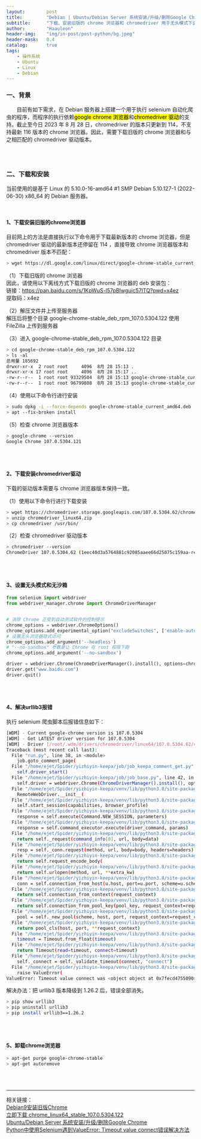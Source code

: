 ```yaml
---
layout:        post
title:         "Debian | Ubuntu/Debian Server 系统安装/升级/删除Google Chrome"
subtitle:      "下载、安装旧版的 chrome 浏览器和 chromedriver 用于无头模式下运行爬虫程序"
author:        "Haauleon"
header-img:    "img/in-post/post-python/bg.jpeg"
header-mask:   0.4
catalog:       true
tags:
    - 操作系统
    - Ubuntu
    - Linux
    - Debian
---
```



### 一、背景
&emsp;&emsp;目前有如下需求，在 Debian 服务器上搭建一个用于执行 selenium 自动化爬虫的程序，而程序的执行依赖<mark>google chrome 浏览器</mark>和<mark>chromedriver 驱动</mark>的支持。截止至今日 2023 年 8 月 28 日，chromedriver 的版本只更新到 114，不支持最新 116 版本的 chrome 浏览器。因此，需要下载旧版的 chrome 浏览器和与之相匹配的 chromedriver 驱动版本。      

<br>
<br>

### 二、下载和安装
当前使用的是基于 Linux 的 5.10.0-16-amd64 #1 SMP Debian 5.10.127-1 (2022-06-30) x86_64 的 Debian 服务器。     

<br>

#### 1、下载安装旧版的chrome浏览器
目前网上的方法是直接执行以下命令用于下载最新版本的 chrome 浏览器，但是 chromedriver 驱动的最新版本还停留在 114 ，直接导致 chrome 浏览器版本和 chromedriver 版本不匹配：             
```bash
> wget https://dl.google.com/linux/direct/google-chrome-stable_current_amd64.deb
```

（1）下载旧版的 chrome 浏览器         
因此，请使用以下离线方式下载旧版的 chrome 浏览器的 deb 安装包：      
链接：https://pan.baidu.com/s/1KpWuS-l57pBIwguic57lTQ?pwd=x4ez                
提取码：x4ez            

（2）解压文件并上传至服务器            
解压后将整个目录 google-chrome-stable_deb_rpm_107.0.5304.122 使用 FileZilla 上传到服务器                                 

（3）进入 google-chrome-stable_deb_rpm_107.0.5304.122 目录            
```bash
> cd google-chrome-stable_deb_rpm_107.0.5304.122     
> ls -al 
总用量 185692
drwxr-xr-x  2 root root     4096  8月 28 15:13 .
drwxr-xr-x 17 root root     4096  8月 28 15:17 ..
-rw-r--r--  1 root root 93329504  8月 28 15:13 google-chrome-stable_current_amd64.deb
-rw-r--r--  1 root root 96799808  8月 28 15:13 google-chrome-stable_current_x86_64.rpm
```

（4）使用以下命令行进行安装      
```bash
> sudo dpkg -i --force-depends google-chrome-stable_current_amd64.deb
> apt --fix-broken install
```

（5）检查 chrome 浏览器版本      
```bash
> google-chrome --version
Google Chrome 107.0.5304.121
```

<br>
<br>

#### 2、下载安装chromedriver驱动
下载的驱动版本需要与 chrome 浏览器版本保持一致。     

（1）使用以下命令行进行下载安装     
```bash
> wget https://chromedriver.storage.googleapis.com/107.0.5304.62/chromedriver_linux64.zip
> unzip chromedriver_linux64.zip
> cp chromedriver /usr/bin/
```

（2）检查 chromedriver 驱动版本     
```bash
> chromedriver --version
ChromeDriver 107.0.5304.62 (1eec40d3a5764881c92085aaee66d25075c159aa-refs/branch-heads/5304@{#942})
```

<br>
<br>

#### 3、设置无头模式和无沙箱
```python
from selenium import webdriver
from webdriver_manager.chrome import ChromeDriverManager


# 消除 Chrome 正受到自动测试软件的控制提示
chrome_options = webdriver.ChromeOptions()
chrome_options.add_experimental_option("excludeSwitches", ['enable-automation'])
# 设置无头浏览器隐式访问
chrome_options.add_argument('--headless')
# "--no-sandbox" 参数是让 Chrome 在 root 权限下跑
chrome_options.add_argument('--no-sandbox')

driver = webdriver.Chrome(ChromeDriverManager().install(), options=chrome_options)
driver.get("www.baidu.com")
driver.quit()
```

<br>
<br>

#### 4、解决urllib3报错
执行 selenium 爬虫脚本后报错信息如下：     
```bash
[WDM] - Current google-chrome version is 107.0.5304
[WDM] - Get LATEST driver version for 107.0.5304
[WDM] - Driver [/root/.wdm/drivers/chromedriver/linux64/107.0.5304.62/chromedriver] found in cache
Traceback (most recent call last):
  File "run.py", line 38, in <module>
    job.goto_comment_page(
  File "/home/ejet/Spider/yizhiyin-keepa/job/job_keepa_comment_get.py", line 57, in goto_comment_page
    self.driver_start()
  File "/home/ejet/Spider/yizhiyin-keepa/job/job_base.py", line 42, in driver_start
    self.driver = webdriver.Chrome(ChromeDriverManager().install(), options=self.chrome_options)
  File "/home/ejet/Spider/yizhiyin-keepa/venv/lib/python3.8/site-packages/selenium/webdriver/chrome/webdriver.py", line 76, in __init__
    RemoteWebDriver.__init__(
  File "/home/ejet/Spider/yizhiyin-keepa/venv/lib/python3.8/site-packages/selenium/webdriver/remote/webdriver.py", line 157, in __init__
    self.start_session(capabilities, browser_profile)
  File "/home/ejet/Spider/yizhiyin-keepa/venv/lib/python3.8/site-packages/selenium/webdriver/remote/webdriver.py", line 252, in start_session
    response = self.execute(Command.NEW_SESSION, parameters)
  File "/home/ejet/Spider/yizhiyin-keepa/venv/lib/python3.8/site-packages/selenium/webdriver/remote/webdriver.py", line 319, in execute
    response = self.command_executor.execute(driver_command, params)
  File "/home/ejet/Spider/yizhiyin-keepa/venv/lib/python3.8/site-packages/selenium/webdriver/remote/remote_connection.py", line 374, in execute
    return self._request(command_info[0], url, body=data)
  File "/home/ejet/Spider/yizhiyin-keepa/venv/lib/python3.8/site-packages/selenium/webdriver/remote/remote_connection.py", line 397, in _request
    resp = self._conn.request(method, url, body=body, headers=headers)
  File "/home/ejet/Spider/yizhiyin-keepa/venv/lib/python3.8/site-packages/urllib3/_request_methods.py", line 118, in request
    return self.request_encode_body(
  File "/home/ejet/Spider/yizhiyin-keepa/venv/lib/python3.8/site-packages/urllib3/_request_methods.py", line 217, in request_encode_body
    return self.urlopen(method, url, **extra_kw)
  File "/home/ejet/Spider/yizhiyin-keepa/venv/lib/python3.8/site-packages/urllib3/poolmanager.py", line 432, in urlopen
    conn = self.connection_from_host(u.host, port=u.port, scheme=u.scheme)
  File "/home/ejet/Spider/yizhiyin-keepa/venv/lib/python3.8/site-packages/urllib3/poolmanager.py", line 303, in connection_from_host
    return self.connection_from_context(request_context)
  File "/home/ejet/Spider/yizhiyin-keepa/venv/lib/python3.8/site-packages/urllib3/poolmanager.py", line 328, in connection_from_context
    return self.connection_from_pool_key(pool_key, request_context=request_context)
  File "/home/ejet/Spider/yizhiyin-keepa/venv/lib/python3.8/site-packages/urllib3/poolmanager.py", line 351, in connection_from_pool_key
    pool = self._new_pool(scheme, host, port, request_context=request_context)
  File "/home/ejet/Spider/yizhiyin-keepa/venv/lib/python3.8/site-packages/urllib3/poolmanager.py", line 265, in _new_pool
    return pool_cls(host, port, **request_context)
  File "/home/ejet/Spider/yizhiyin-keepa/venv/lib/python3.8/site-packages/urllib3/connectionpool.py", line 196, in __init__
    timeout = Timeout.from_float(timeout)
  File "/home/ejet/Spider/yizhiyin-keepa/venv/lib/python3.8/site-packages/urllib3/util/timeout.py", line 190, in from_float
    return Timeout(read=timeout, connect=timeout)
  File "/home/ejet/Spider/yizhiyin-keepa/venv/lib/python3.8/site-packages/urllib3/util/timeout.py", line 119, in __init__
    self._connect = self._validate_timeout(connect, "connect")
  File "/home/ejet/Spider/yizhiyin-keepa/venv/lib/python3.8/site-packages/urllib3/util/timeout.py", line 156, in _validate_timeout
    raise ValueError(
ValueError: Timeout value connect was <object object at 0x7fecd4755090>, but it must be an int, float or None.
```

解决办法：把 urllib3 版本降级到 1.26.2 后，错误全部消失。             
```bash
> pip show urllib3
> pip uninstall urllib3
> pip install urllib3==1.26.2
```

<br>
<br>

#### 5、卸载chrome浏览器
```bash
> apt-get purge google-chrome-stable
> apt-get autoremove
```

<br>
<br>

---

相关链接：     
[Debian9安装旧版Chrome](https://codeleading.com/article/503896546/#google_vignette)        
[立即下载 chrome_linux64_stable_107.0.5304.122](https://www.chromedownloads.net/chrome64linux-stable/1295.html)               
[Ubuntu/Debian Server 系统安装/升级/删除Google Chrome](https://pylist.com/topic/230.html)                   
[Python中使用Selenium遇到ValueError: Timeout value connect错误解决方法](https://www.iotword.com/13889.html)